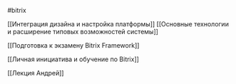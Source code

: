 #bitrix

[[Интеграция дизайна и настройка платформы]]
[[Основные технологии и расширение типовых возможностей системы]]

[[Подготовка к экзамену Bitrix Framework]]

[[Личная инициатива и обучение по Bitrix]]

[[Лекция Андрей]]